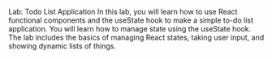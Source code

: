 Lab: Todo List Application
In this lab, you will learn how to use React functional components and the useState hook to make a simple to-do list application. You will learn how to manage state using the useState hook. The lab includes the basics of managing React states, taking user input, and showing dynamic lists of things.
